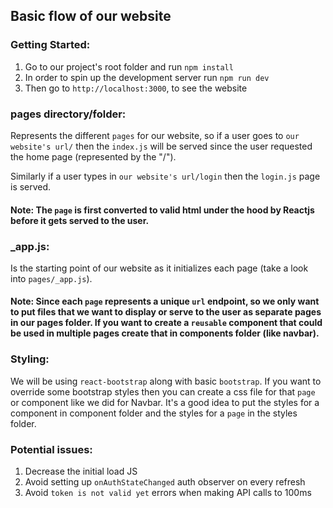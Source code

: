 ## Basic flow of our website

### Getting Started:

1. Go to our project's root folder and run `npm install`
2. In order to spin up the development server run `npm run dev`
3. Then go to `http://localhost:3000`, to see the website

### pages directory/folder:

Represents the different `pages` for our website, so if
a user goes to `our website's url/` then the `index.js` will be served since
the user requested the home page (represented by the "/").

Similarly if a user types in `our website's url/login` then the `login.js` page is
served.

#### Note: The `page` is first converted to valid html under the hood by Reactjs before it gets served to the user.

### \_app.js:

Is the starting point of our website as it initializes each page
(take a look into `pages/_app.js`).

#### Note: Since each `page` represents a unique `url` endpoint, so we only want to put files that we want to display or serve to the user as separate pages in our pages folder. If you want to create a `reusable` component that could be used in multiple pages create that in components folder (like navbar).

### Styling:

We will be using `react-bootstrap` along with basic `bootstrap`. If you want to
override some bootstrap styles then you can create a css file for that `page` or
component like we did for Navbar. It's a good idea to put the styles for a
component in component folder and the styles for a `page` in the styles folder.

### Potential issues:

1. Decrease the initial load JS
2. Avoid setting up `onAuthStateChanged` auth observer on every refresh
3. Avoid `token is not valid yet` errors when making API calls to 100ms
